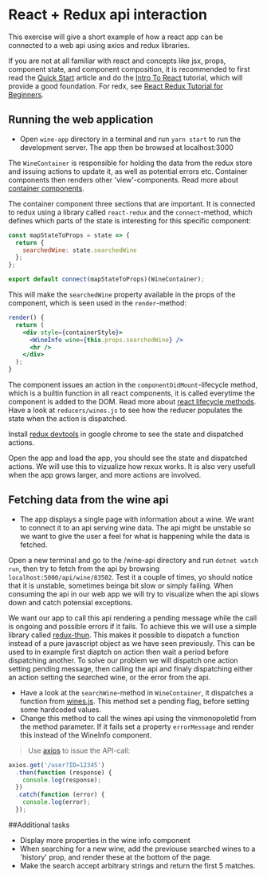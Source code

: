 # React + Redux api interaction
This exercise will give a short example of how a react app can be connected to a web api using axios and redux libraries.

If you are not at all familiar with react and concepts like jsx, props, component state, and component composition, it is recommended to first read the [Quick Start](https://reactjs.org/docs/hello-world.html) article and do the [Intro To React](https://reactjs.org/tutorial/tutorial.html) tutorial, which will provide a good foundation. For redx, see [React Redux Tutorial for Beginners](https://www.valentinog.com/blog/react-redux-tutorial-beginners/).


## Running the web application
* Open `wine-app` directory in a terminal and run `yarn start` to run the development server. The app then be browsed at localhost:3000

The `WineContainer` is responsible for holding the data from the redux store and issuing actions to update it, as well as potential errors etc. Container components then renders other 'view'-components. Read more about [container components](https://reactpatterns.com/#container-component).

The container component three sections that are important. It is connected to redux using a library called `react-redux` and the `connect`-method, which defines which parts of the state is interesting for this specific component:

```jsx
const mapStateToProps = state => {
  return {
    searchedWine: state.searchedWine
  };
};

export default connect(mapStateToProps)(WineContainer);
```
This will make the `searchedWine` property available in the props of the component, which is seen used in the `render`-method:

```jsx
render() {
  return (
    <div style={containerStyle}>
      <WineInfo wine={this.props.searchedWine} />
      <hr />
    </div>
  );
}
```

The component issues an action in the `componentDidMount`-lifecycle method, which is a builtin function in all react components, it is called everytime the component is added to the DOM. Read more about [react lifecycle methods](https://reactjs.org/docs/react-component.html#componentdidmount). Have a look at `reducers/wines.js` to see how the reducer populates the state when the action is dispatched.

Install [redux devtools](https://chrome.google.com/webstore/detail/redux-devtools/lmhkpmbekcpmknklioeibfkpmmfibljd?hl=en) in google chrome to see the state and dispatched actions.

Open the app and load the app, you should see the state and dispatched actions. We will use this to vizualize how rexux works. It is also very usefull when the app grows larger, and more actions are involved.


## Fetching data from the wine api
* The app displays a single page with information about a wine. We want to connect it to an api serving wine data. The api might be unstable so we want to give the user a feel for what is happening while the data is fetched. 

Open a new terminal and go to the /wine-api directory and run `dotnet watch run`, then try to fetch from the api by browsing `localhost:5000/api/wine/83502`. Test it a couple of times, yo should notice that it is unstable, sometimes beinga bit slow or simply failing. When consuming the api in our web app we will try to visualize when the api slows down and catch potensial exceptions.

We want our app to call this api rendering a pending message while the call is ongoing and possible errors if it fails. To achieve this we will use a simple library called [redux-thun](https://github.com/reduxjs/redux-thunk). This makes it possible to dispatch a function instead of a pure javascript object as we have seen previously. This can be used to in example first diaptch on action then wait a period before dispatching another. To solve our problem we will dispatch one action setting pending message, then calling the api and finaly dispatching either an action setting the searched wine, or the error from the api.

* Have a look at the `searchWine`-method in `WineContainer`, it dispatches a function from [wines.js](/wine-app/src/reducers/wines.js). This method set a pending flag, before setting some hardcoded values.
* Change this method to call the wines api using the vinmonopoletId from the method parameter. If it fails set a property `errorMessage` and render this instead of the WineInfo component.

> Use [axios](https://github.com/axios/axios) to issue the API-call:
```jsx
axios.get('/user?ID=12345')
  .then(function (response) {
    console.log(response);
  })
  .catch(function (error) {
    console.log(error);
  });
```


##Additional tasks
* Display more properties in the wine info component
* When searching for a new wine, add the previouse searched wines to a 'history' prop, and render these at the bottom of the page.
* Make the search accept arbitrary strings and return the first 5 matches.

